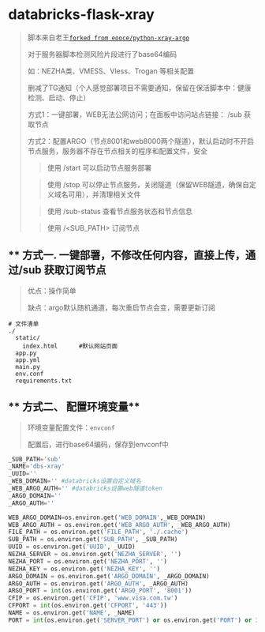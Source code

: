 # databricks-flask-xray
> 脚本来自老王[`forked from eooce/python-xray-argo`](https://github.com/rtian002/python-xray-argo)
> 
> 对于服务器脚本检测风险片段进行了base64编码
> 
> 如：NEZHA类、VMESS、Vless、Trogan 等相关配置
>
> 删减了TG通知（个人感觉部署项目不需要通知，保留在保活脚本中：健康检测、启动、停止）
>
> 方式1：一键部署，WEB无法公网访问；在面板中访问站点链接： /sub 获取节点
>
> 方式2：配置ARGO（节点8001和web8000两个隧道），默认启动时不开启节点服务，服务器不存在节点相关的程序和配置文件，安全
>
>>使用 /start 可以启动节点服务部署
>
>>使用 /stop 可以停止节点服务，关闭隧道（保留WEB隧道，确保自定义域名可用），并清理相关文件
>
>>使用 /sub-status 查看节点服务状态和节点信息
>
>>使用 /<SUB_PATH> 订阅节点

## ** 方式一. 一键部署，不修改任何内容，直接上传，通过/sub 获取订阅节点
> 优点：操作简单
> 
> 缺点：argo默认随机通道，每次重启节点会变，需要更新订阅
```
# 文件清单
./
  static/
    index.html      #默认网站页面
  app.py
  app.yml
  main.py
  env.conf
  requirements.txt
```

## ** 方式二、 配置环境变量**
> 环境变量配置文件：`envconf`
>
> 配置后，进行base64编码，保存到envconf中
```python
_SUB_PATH='sub'
_NAME='dbs-xray'
_UUID=''
_WEB_DOMAIN='' #databricks设置自定义域名
_WEB_ARGO_AUTH='' #databricks设置web隧道token
_ARGO_DOMAIN='' 
_ARGO_AUTH=''

WEB_ARGO_DOMAIN=os.environ.get('WEB_DOMAIN',_WEB_DOMAIN)
WEB_ARGO_AUTH = os.environ.get('WEB_ARGO_AUTH', _WEB_ARGO_AUTH)
FILE_PATH = os.environ.get('FILE_PATH', './.cache')    
SUB_PATH = os.environ.get('SUB_PATH', _SUB_PATH)           
UUID = os.environ.get('UUID', _UUID)  
NEZHA_SERVER = os.environ.get('NEZHA_SERVER', '')      
NEZHA_PORT = os.environ.get('NEZHA_PORT', '')          
NEZHA_KEY = os.environ.get('NEZHA_KEY', '')            
ARGO_DOMAIN = os.environ.get('ARGO_DOMAIN', _ARGO_DOMAIN)        
ARGO_AUTH = os.environ.get('ARGO_AUTH', _ARGO_AUTH)            
ARGO_PORT = int(os.environ.get('ARGO_PORT', '8001'))   
CFIP = os.environ.get('CFIP', 'www.visa.com.tw')       
CFPORT = int(os.environ.get('CFPORT', '443'))          
NAME = os.environ.get('NAME', _NAME)                   
PORT = int(os.environ.get('SERVER_PORT') or os.environ.get('PORT') or 3000)
```
